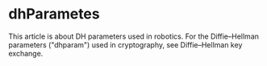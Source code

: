# dhParametes
This article is about DH parameters used in robotics. For the Diffie–Hellman parameters ("dhparam") used in cryptography, see Diffie–Hellman key exchange.
